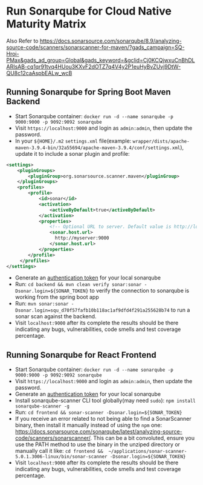 # Run Sonarqube for Cloud Native Maturity Matrix
Also Refer to https://docs.sonarsource.com/sonarqube/8.9/analyzing-source-code/scanners/sonarscanner-for-maven/?gads_campaign=SQ-Hroi-PMax&gads_ad_group=Global&gads_keyword=&gclid=Cj0KCQjwxuCnBhDLARIsAB-cq1qr91tvq4HUou3KXvF2dOTZ7q4V4y2P1euHyBvZUvj9DtW-QU8c12caAspbEALw_wcB

## Running Sonarqube for Spring Boot Maven Backend

- Start Sonarqube container: `docker run -d --name sonarqube -p 9000:9000 -p 9092:9092 sonarqube`
- Visit `https://localhost:9000` and login as `admin:admin`, then update the password.
- In your `${HOME}/.m2` `settings.xml` file(example: `wrapper/dists/apache-maven-3.9.4-bin/32a55694/apache-maven-3.9.4/conf/settings.xml`), update it to include a sonar plugin and profile:

```xml
<settings>
    <pluginGroups>
        <pluginGroup>org.sonarsource.scanner.maven</pluginGroup>
    </pluginGroups>
    <profiles>
        <profile>
            <id>sonar</id>
            <activation>
                <activeByDefault>true</activeByDefault>
            </activation>
            <properties>
                <!-- Optional URL to server. Default value is http://localhost:9000 -->
                <sonar.host.url>
                  http://myserver:9000
                </sonar.host.url>
            </properties>
        </profile>
     </profiles>
</settings>
```

- Generate an [authentication token](https://docs.sonarsource.com/sonarqube/8.9/user-guide/user-account/generating-and-using-tokens/?_gl=1*15ujo9d*_up*MQ..&gclid=Cj0KCQjwxuCnBhDLARIsAB-cq1qr91tvq4HUou3KXvF2dOTZ7q4V4y2P1euHyBvZUvj9DtW-QU8c12caAspbEALw_wcB) for your local sonarqube
- Run: `cd backend && mvn clean verify sonar:sonar -Dsonar.login=${SONAR_TOKEN}` to verify the connection to sonarqube is working from the spring boot app
- Run: `mvn sonar:sonar -Dsonar.login=squ_d70f57fafb10b118ac1af9dfd4f291a255628b74` to run a sonar scan against the backend. 
- Visit `localhost:9000` after its complete the results should be there indicating any bugs, vulnerabilities, code smells and test coverage percentage.

## Running Sonarqube for React Frontend

- Start Sonarqube container: `docker run -d --name sonarqube -p 9000:9000 -p 9092:9092 sonarqube`
- Visit `https://localhost:9000` and login as `admin:admin`, then update the password.
- Generate an [authentication token](https://docs.sonarsource.com/sonarqube/8.9/user-guide/user-account/generating-and-using-tokens/?_gl=1*15ujo9d*_up*MQ..&gclid=Cj0KCQjwxuCnBhDLARIsAB-cq1qr91tvq4HUou3KXvF2dOTZ7q4V4y2P1euHyBvZUvj9DtW-QU8c12caAspbEALw_wcB) for your local sonarqube
- Install sonarqube-scanner CLI tool globally(may need `sudo`): `npm install sonarqube-scanner -g`
- Run: `cd frontend && sonar-scanner -Dsonar.login=${SONAR_TOKEN}`
- If you receive an error related to not being able to find a SonarScanner binary, then install it manually instead of using the `npm` one: https://docs.sonarsource.com/sonarqube/latest/analyzing-source-code/scanners/sonarscanner/. This can be a bit convoluted, ensure you use the PATH method to use the binary in the unziped directory or manually call it like: `cd frontend &&  ~/applications/sonar-scanner-5.0.1.3006-linux/bin/sonar-scanner -Dsonar.login=${SONAR_TOKEN}`
- Visit `localhost:9000` after its complete the results should be there indicating any bugs, vulnerabilities, code smells and test coverage percentage.
